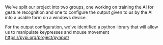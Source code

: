 We've split our project into two groups, one working on training the AI for gesture recognition and one to configure the output given to us by the AI into a usable form on a windows device.

For the output configuration, we've identified a python library that will allow us to manipulate keypresses and mouse movement
https://pypi.org/project/pynput/
